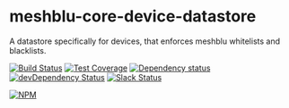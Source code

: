 # meshblu-core-device-datastore
A datastore specifically for devices, that enforces meshblu whitelists and blacklists.

[![Build Status](https://travis-ci.org/octoblu/meshblu-core-datastore-device.svg?branch=master)](https://travis-ci.org/octoblu/meshblu-core-datastore-device)
[![Test Coverage](https://codecov.io/gh/octoblu/meshblu-core-datastore-device/branch/master/graph/badge.svg)](https://codecov.io/gh/octoblu/meshblu-core-datastore-device)
[![Dependency status](http://img.shields.io/david/octoblu/meshblu-core-datastore-device.svg?style=flat)](https://david-dm.org/octoblu/meshblu-core-datastore-device)
[![devDependency Status](http://img.shields.io/david/dev/octoblu/meshblu-core-datastore-device.svg?style=flat)](https://david-dm.org/octoblu/meshblu-core-datastore-device#info=devDependencies)
[![Slack Status](http://community-slack.octoblu.com/badge.svg)](http://community-slack.octoblu.com)

[![NPM](https://nodei.co/npm/meshblu-core-datastore-device.svg?style=flat)](https://npmjs.org/package/meshblu-core-datastore-device)


